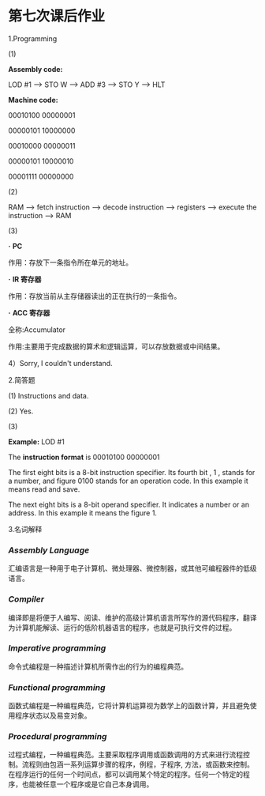 # 第七次课后作业
1.Programming

(1) 

**Assembly code:**

LOD #1 –> STO W –> ADD #3 –> STO Y –> HLT

**Machine code:**

00010100 00000001

00000101 10000000

00010000 00000011

00000101 10000010

00001111 00000000

(2)

RAM –> fetch instruction –> decode instruction –> registers –> execute the instruction –> RAM

(3) 

**·** **PC**

作用：存放下一条指令所在单元的地址。

**·** **IR 寄存器**

作用：存放当前从主存储器读出的正在执行的一条指令。

**·** **ACC 寄存器**

全称:Accumulator 

作用:主要用于完成数据的算术和逻辑运算，可以存放数据或中间结果。

4）Sorry, I couldn't understand.

2.简答题

(1) Instructions and data.

(2) Yes.

(3) 

**Example:** LOD #1

The **instruction format** is 00010100 00000001

The first eight bits is a 8-bit instruction specifier. Its fourth bit , 1 , stands for a number, and figure 0100 stands for an operation code. In this example it means read and save.

The next eight bits is a  8-bit operand specifier. It indicates a number or an address. In this example it means the figure 1.

3.名词解释

### ***Assembly Language***

汇编语言是一种用于电子计算机、微处理器、微控制器，或其他可编程器件的低级语言。

### ***Compiler***

编译即是将便于人编写、阅读、维护的高级计算机语言所写作的源代码程序，翻译为计算机能解读、运行的低阶机器语言的程序，也就是可执行文件的过程。

### ***Imperative programming***

命令式编程是一种描述计算机所需作出的行为的编程典范。

### ***Functional programming***

函数式编程是一种编程典范，它将计算机运算视为数学上的函数计算，并且避免使用程序状态以及易变对象。

### ***Procedural programming***

过程式编程，一种编程典范。主要采取程序调用或函数调用的方式来进行流程控制。流程则由包涵一系列运算步骤的程序，例程，子程序, 方法，或函数来控制。在程序运行的任何一个时间点，都可以调用某个特定的程序。任何一个特定的程序，也能被任意一个程序或是它自己本身调用。

&emsp;&emsp;
